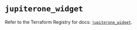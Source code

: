 # `jupiterone_widget`

Refer to the Terraform Registry for docs: [`jupiterone_widget`](https://registry.terraform.io/providers/jupiterone/jupiterone/1.16.3/docs/resources/widget).
